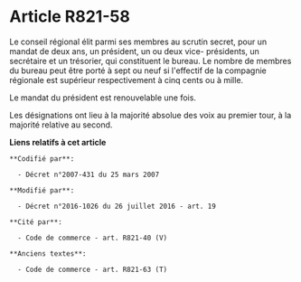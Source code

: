# Article R821-58

Le conseil régional élit parmi ses membres au scrutin secret, pour un mandat de deux ans, un président, un ou deux vice-
présidents, un secrétaire et un trésorier, qui constituent le bureau. Le nombre de membres du bureau peut être porté à sept
ou neuf si l'effectif de la compagnie régionale est supérieur respectivement à cinq cents ou à mille.

Le mandat du président est renouvelable une fois.

Les désignations ont lieu à la majorité absolue des voix au premier tour, à la majorité relative au second.

**Liens relatifs à cet article**

	**Codifié par**:

	  - Décret n°2007-431 du 25 mars 2007

	**Modifié par**:

	  - Décret n°2016-1026 du 26 juillet 2016 - art. 19

	**Cité par**:

	  - Code de commerce - art. R821-40 (V)

	**Anciens textes**:

	  - Code de commerce - art. R821-63 (T)
